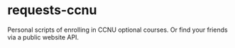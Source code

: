 # requests-ccnu
Personal scripts of enrolling in CCNU optional courses. Or find your friends via a public website API.
